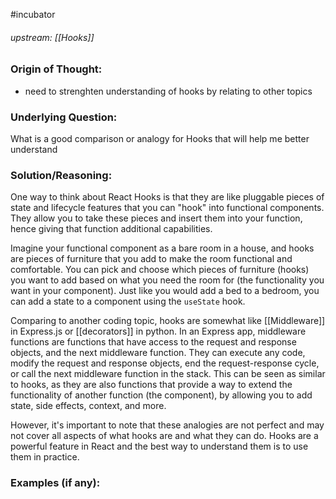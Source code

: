 #incubator 
###### upstream: [[Hooks]]

### Origin of Thought:
- need to strenghten understanding of hooks by relating to other topics 

### Underlying Question: 
What is a good comparison or analogy for Hooks that will help me better understand 


### Solution/Reasoning: 
One way to think about React Hooks is that they are like pluggable pieces of state and lifecycle features that you can "hook" into functional components. They allow you to take these pieces and insert them into your function, hence giving that function additional capabilities.

Imagine your functional component as a bare room in a house, and hooks are pieces of furniture that you add to make the room functional and comfortable. You can pick and choose which pieces of furniture (hooks) you want to add based on what you need the room for (the functionality you want in your component). Just like you would add a bed to a bedroom, you can add a state to a component using the `useState` hook.

Comparing to another coding topic, hooks are somewhat like [[Middleware]] in Express.js or [[decorators]] in python. In an Express app, middleware functions are functions that have access to the request and response objects, and the next middleware function. They can execute any code, modify the request and response objects, end the request-response cycle, or call the next middleware function in the stack. This can be seen as similar to hooks, as they are also functions that provide a way to extend the functionality of another function (the component), by allowing you to add state, side effects, context, and more.

However, it's important to note that these analogies are not perfect and may not cover all aspects of what hooks are and what they can do. Hooks are a powerful feature in React and the best way to understand them is to use them in practice.

### Examples (if any): 


